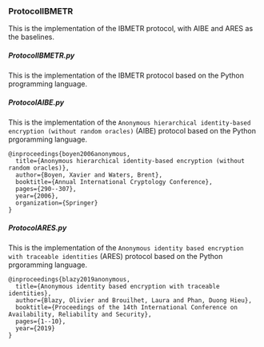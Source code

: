 ### ProtocolIBMETR

This is the implementation of the IBMETR protocol, with AIBE and ARES as the baselines. 

##### ProtocolIBMETR.py

This is the implementation of the IBMETR protocol based on the Python programming language. 

##### ProtocolAIBE.py

This is the implementation of the ``Anonymous hierarchical identity-based encryption (without random oracles)`` (AIBE) protocol based on the Python prgoramming language. 

```
@inproceedings{boyen2006anonymous,
  title={Anonymous hierarchical identity-based encryption (without random oracles)},
  author={Boyen, Xavier and Waters, Brent},
  booktitle={Annual International Cryptology Conference},
  pages={290--307},
  year={2006},
  organization={Springer}
}
```

##### ProtocolARES.py

This is the implementation of the ``Anonymous identity based encryption with traceable identities`` (ARES) protocol based on the Python prgoramming language. 

```
@inproceedings{blazy2019anonymous,
  title={Anonymous identity based encryption with traceable identities},
  author={Blazy, Olivier and Brouilhet, Laura and Phan, Duong Hieu},
  booktitle={Proceedings of the 14th International Conference on Availability, Reliability and Security},
  pages={1--10},
  year={2019}
}
```

